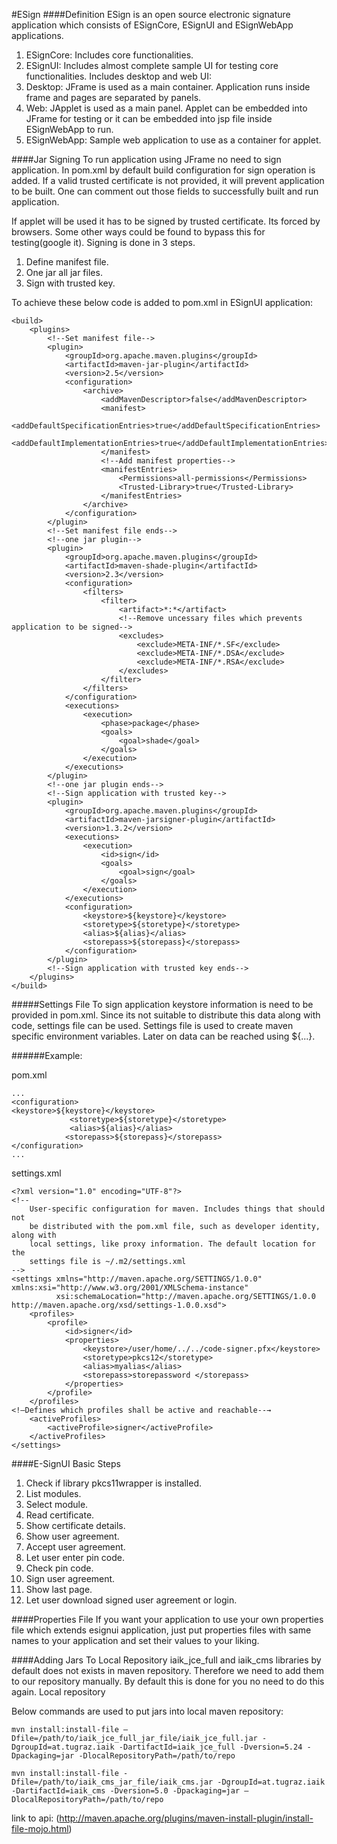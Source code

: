 #ESign
####Definition
ESign is an open source electronic signature application which consists of ESignCore, ESignUI and ESignWebApp applications.

1. ESignCore: Includes core functionalities.
2. ESignUI: Includes almost complete sample UI for testing core functionalities. Includes desktop and web UI:
  1. Desktop: JFrame is used as a main container. Application runs inside frame and pages are separated by panels.
  2. Web: JApplet is used as a main panel. Applet can be embedded into JFrame for testing or it can be embedded into jsp file inside ESignWebApp to run.
3. ESignWebApp: Sample web application to use as a container for applet.

####Jar Signing
To run application using JFrame no need to sign application. In pom.xml by default build configuration for sign operation is added. If a valid trusted certificate is not provided, it will prevent application to be built. One can comment out those fields to successfully built and run application.

If applet will be used it has to be signed by trusted certificate. Its forced by browsers. Some other ways could be found to bypass this for testing(google it). Signing is done in 3 steps.
  1. Define manifest file.
  2. One jar all jar files.
  3. Sign with trusted key.

To achieve these below code is added to pom.xml in ESignUI application:
```
<build>
    <plugins>
        <!--Set manifest file-->
        <plugin>
            <groupId>org.apache.maven.plugins</groupId>
            <artifactId>maven-jar-plugin</artifactId>
            <version>2.5</version>
            <configuration>
                <archive>
                    <addMavenDescriptor>false</addMavenDescriptor>
                    <manifest>
                        <addDefaultSpecificationEntries>true</addDefaultSpecificationEntries>
                        <addDefaultImplementationEntries>true</addDefaultImplementationEntries>
                    </manifest>
                    <!--Add manifest properties-->
                    <manifestEntries>
                        <Permissions>all-permissions</Permissions>
                        <Trusted-Library>true</Trusted-Library>
                    </manifestEntries>
                </archive>
            </configuration>
        </plugin>
        <!--Set manifest file ends-->
        <!--one jar plugin-->
        <plugin>
            <groupId>org.apache.maven.plugins</groupId>
            <artifactId>maven-shade-plugin</artifactId>
            <version>2.3</version>
            <configuration>
                <filters>
                    <filter>
                        <artifact>*:*</artifact>
                        <!--Remove uncessary files which prevents application to be signed-->
                        <excludes>
                            <exclude>META-INF/*.SF</exclude>
                            <exclude>META-INF/*.DSA</exclude>
                            <exclude>META-INF/*.RSA</exclude>
                        </excludes>
                    </filter>
                </filters>
            </configuration>
            <executions>
                <execution>
                    <phase>package</phase>
                    <goals>
                        <goal>shade</goal>
                    </goals>
                </execution>
            </executions>
        </plugin>
        <!--one jar plugin ends-->
        <!--Sign application with trusted key-->
        <plugin>
            <groupId>org.apache.maven.plugins</groupId>
            <artifactId>maven-jarsigner-plugin</artifactId>
            <version>1.3.2</version>
            <executions>
                <execution>
                    <id>sign</id>
                    <goals>
                        <goal>sign</goal>
                    </goals>
                </execution>
            </executions>
            <configuration>
                <keystore>${keystore}</keystore>
                <storetype>${storetype}</storetype>
                <alias>${alias}</alias>
                <storepass>${storepass}</storepass>
            </configuration>
        </plugin>
        <!--Sign application with trusted key ends-->
    </plugins>
</build>
```
#####Settings File
To sign application keystore information is need to be provided in pom.xml. Since its not suitable to distribute this data along with code, settings file can be used. Settings file is used to create maven specific environment variables. Later on data can be reached using ${...}.

######Example:

pom.xml
```
...
<configuration>
<keystore>${keystore}</keystore>
             <storetype>${storetype}</storetype>
             <alias>${alias}</alias>
            <storepass>${storepass}</storepass>
</configuration>
...
```

settings.xml
```
<?xml version="1.0" encoding="UTF-8"?>
<!--
    User-specific configuration for maven. Includes things that should not 
    be distributed with the pom.xml file, such as developer identity, along with 
    local settings, like proxy information. The default location for the
    settings file is ~/.m2/settings.xml 
-->
<settings xmlns="http://maven.apache.org/SETTINGS/1.0.0" xmlns:xsi="http://www.w3.org/2001/XMLSchema-instance"
          xsi:schemaLocation="http://maven.apache.org/SETTINGS/1.0.0 http://maven.apache.org/xsd/settings-1.0.0.xsd">
    <profiles>
        <profile>
            <id>signer</id>
            <properties>
                <keystore>/user/home/../../code-signer.pfx</keystore>
                <storetype>pkcs12</storetype>
                <alias>myalias</alias>
                <storepass>storepassword </storepass>
            </properties>
        </profile>
    </profiles>
<!—Defines which profiles shall be active and reachable--→
    <activeProfiles>
        <activeProfile>signer</activeProfile>
    </activeProfiles>
</settings>
```
####E-SignUI Basic Steps
1.	Check if library pkcs11wrapper is installed.
2.	List modules.
  1.	Select module.
3.	Read certificate.
  1.	Show certificate details.
  2.	Show user agreement.
  3.	Accept user agreement.
4.	Let user enter pin code.
  1.	Check pin code.
  2.	Sign user agreement.
5.	Show last page.
  1.	Let user download signed user agreement or login.


####Properties File
If you want your application to use your own properties file which extends esignui application, just put properties files with same names to your application and set their values to your liking.

####Adding Jars To Local Repository
iaik_jce_full and iaik_cms libraries by default does not exists in maven repository. Therefore we need to add them to our repository manually. By default this is done for you no need to do this again. Local repository 

Below commands are used to put jars into local maven repository:

```
mvn install:install-file –Dfile=/path/to/iaik_jce_full_jar_file/iaik_jce_full.jar -DgroupId=at.tugraz.iaik -DartifactId=iaik_jce_full -Dversion=5.24 -Dpackaging=jar -DlocalRepositoryPath=/path/to/repo
```
```
mvn install:install-file -Dfile=/path/to/iaik_cms_jar_file/iaik_cms.jar -DgroupId=at.tugraz.iaik -DartifactId=iaik_cms -Dversion=5.0 -Dpackaging=jar –DlocalRepositoryPath=/path/to/repo
```
link to api:
(http://maven.apache.org/plugins/maven-install-plugin/install-file-mojo.html)


